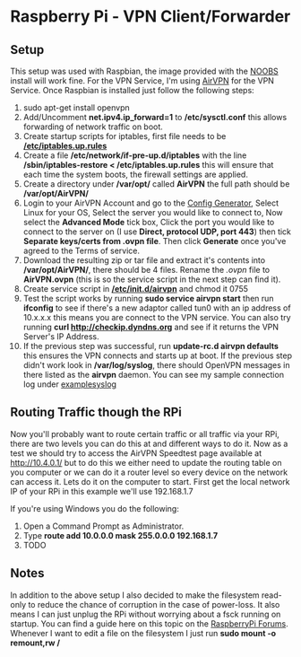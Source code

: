 # Raspberry Pi - VPN Client/Forwarder

## Setup
This setup was used with Raspbian, the image provided with the [NOOBS](http://www.raspberrypi.org/downloads) install will work fine. For the VPN Service, I'm using [AirVPN](https://airvpn.org/) for the VPN Service. Once Raspbian is installed just follow the following steps:

1. sudo apt-get install openvpn
2. Add/Uncomment **net.ipv4.ip_forward=1** to **/etc/sysctl.conf** this allows forwarding of network traffic on boot.
3. Create startup scripts for iptables, first file needs to be [**/etc/iptables.up.rules**](iptables.up.rules)
4. Create a file **/etc/network/if-pre-up.d/iptables** with the line **/sbin/iptables-restore < /etc/iptables.up.rules** this will ensure that each time the system boots, the firewall settings are applied.
5. Create a directory under **/var/opt/** called **AirVPN** the full path should be **/var/opt/AirVPN/**
6. Login to your AirVPN Account and go to the [Config Generator](https://airvpn.org/generator/), Select Linux for your OS, Select the server you would like to connect to, Now select the **Advanced Mode** tick box, Click the port you would like to connect to the server on (I use **Direct, protocol UDP, port 443**) then tick **Separate keys/certs from .ovpn file**. Then click **Generate** once you've agreed to the Terms of service.
7. Download the resulting zip or tar file and extract it's contents into **/var/opt/AirVPN/**, there should be 4 files. Rename the *.ovpn* file to **AirVPN.ovpn** (this is so the service script in the next step can find it).
8. Create service script in [**/etc/init.d/airvpn**](airvpn) and chmod it 0755
9. Test the script works by running **sudo service airvpn start** then run **ifconfig** to see if there's a new adaptor called tun0 with an ip address of 10.x.x.x this means you are connect to the VPN service. You can also try running **curl http://checkip.dyndns.org** and see if it returns the VPN Server's IP Address.
10. If the previous step was successful, run **update-rc.d airvpn defaults** this ensures the VPN connects and starts up at boot. If the previous step didn't work look in **/var/log/syslog**, there should OpenVPN messages in there listed as the **airvpn** daemon. You can see my sample connection log under [examplesyslog](examplesyslog)

## Routing Traffic though the RPi
Now you'll probably want to route certain traffic or all traffic via your RPi, there are two levels you can do this at and different ways to do it. Now as a test we should try to access the AirVPN Speedtest page available at http://10.4.0.1/ but to do this we either need to update the routing table on you computer or we can do it a router level so every device on the network can access it. Lets do it on the computer to start. First get the local network IP of your RPi in this example we'll use 192.168.1.7

If you're using Windows you do the following:
1. Open a Command Prompt as Administrator.
2. Type **route add 10.0.0.0 mask 255.0.0.0 192.168.1.7**
3. TODO

## Notes
In addition to the above setup I also decided to make the filesystem read-only to reduce the chance of corruption in the case of power-loss. It also means I can just unplug the RPi without worrying about a fsck running on startup. You can find a guide here on this topic on the [RaspberryPi Forums](http://www.raspberrypi.org/phpBB3/viewtopic.php?p=213440). Whenever I want to edit a file on the filesystem I just run **sudo mount -o remount,rw /**
